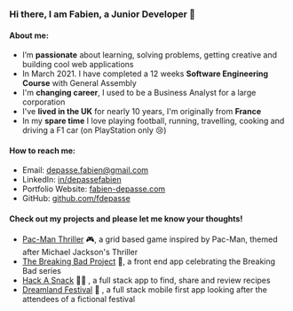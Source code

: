 ### Hi there, I am Fabien, a Junior Developer 👋

#### About me:

* I’m **passionate** about learning, solving problems, getting creative and building cool web applications
* In March 2021. I have completed a 12 weeks **Software Engineering Course** with General Assembly
* I'm **changing career**, I used to be a Business Analyst for a large corporation
* I've **lived in the UK** for nearly 10 years, I'm originally from **France**
* In my **spare time** I love playing football, running, travelling, cooking and driving a F1 car (on PlayStation only 😢)

#### How to reach me:

* Email: [depasse.fabien@gmail.com](mailto:depasse.fabien@gmail.com)
* LinkedIn: [in/depassefabien](http://www.linkedin.com/in/depassefabien)
* Portfolio Website: [fabien-depasse.com](http://www.fabien-depasse.com)
* GitHub: [github.com/fdepasse](https://github.com/fdepasse)

#### Check out my projects and please let me know your thoughts!

* [Pac-Man Thriller](https://github.com/fdepasse/pacman-thriller) 🎮, a grid based game inspired by Pac-Man, themed after Michael Jackson's Thriller
* [The Breaking Bad Project](https://github.com/fdepasse/the-breaking-bad-project) 🧪, a front end app celebrating the Breaking Bad series
* [Hack A Snack](https://github.com/fdepasse/hack-a-snack) 👨‍🍳 , a full stack app to find, share and review recipes
* [Dreamland Festival](https://github.com/fdepasse/dreamland-festival) 🎵 , a full stack mobile first app looking after the attendees of a fictional festival